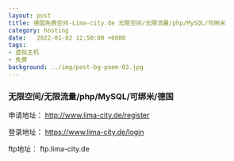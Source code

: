 ```yaml
---
layout: post
title: 德国免费空间-Lima-city.de 无限空间/无限流量/php/MySQL/可绑米
category: hosting
date:   2022-01-02 12:50:00 +0800
tags:
- 虚拟主机
- 免费
background: ../img/post-bg-poem-03.jpg
---
```


### 无限空间/无限流量/php/MySQL/可绑米/德国
申请地址：
http://www.lima-city.de/register

登录地址：
https://www.lima-city.de/login

ftp地址：
ftp.lima-city.de
